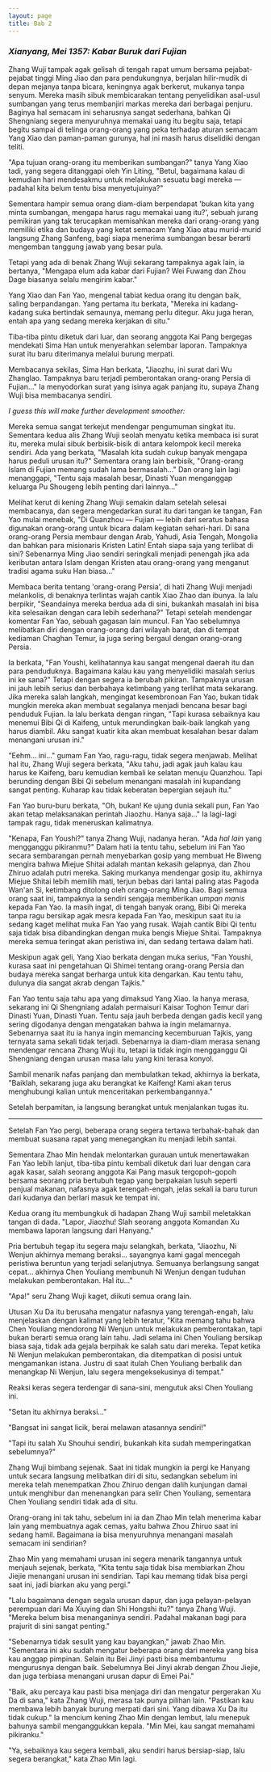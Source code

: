 ```yaml
---
layout: page
title: Bab 2
---
```


### *Xianyang, Mei 1357: Kabar Buruk dari Fujian*

Zhang Wuji tampak agak gelisah di tengah rapat umum bersama pejabat-pejabat tinggi Ming Jiao dan para pendukungnya, berjalan hilir-mudik di depan mejanya tanpa bicara, keningnya agak berkerut, mukanya tanpa senyum. Mereka masih sibuk membicarakan tentang penyelidikan asal-usul sumbangan yang terus membanjiri markas mereka dari berbagai penjuru. Baginya hal semacam ini seharusnya sangat sederhana, bahkan Qi Shengniang segera menyuruhnya memakai uang itu begitu saja, tetapi begitu sampai di telinga orang-orang yang peka terhadap aturan semacam Yang Xiao dan paman-paman gurunya, hal ini masih harus diselidiki dengan teliti.

"Apa tujuan orang-orang itu memberikan sumbangan?" tanya Yang Xiao tadi, yang segera ditanggapi oleh Yin Liting, "Betul, bagaimana kalau di kemudian hari mendesakmu untuk melakukan sesuatu bagi mereka — padahal kita belum tentu bisa menyetujuinya?"

Sementara hampir semua orang diam-diam berpendapat 'bukan kita yang minta sumbangan, mengapa harus ragu memakai uang itu?', sebuah jurang pemikiran yang tak terucapkan memisahkan mereka dari orang-orang yang memiliki etika dan budaya yang ketat semacam Yang Xiao atau murid-murid langsung Zhang Sanfeng, bagi siapa menerima sumbangan besar berarti mengemban tanggung jawab yang besar pula.

Tetapi yang ada di benak Zhang Wuji sekarang tampaknya agak lain, ia bertanya, "Mengapa elum ada kabar dari Fujian? Wei Fuwang dan Zhou Dage biasanya selalu mengirim kabar."

Yang Xiao dan Fan Yao, mengenal tabiat kedua orang itu dengan baik, saling berpandangan. Yang pertama itu berkata, "Mereka ini kadang-kadang suka bertindak semaunya, memang perlu ditegur. Aku juga heran, entah apa yang sedang mereka kerjakan di situ."

Tiba-tiba pintu diketuk dari luar, dan seorang anggota Kai Pang bergegas mendekati Sima Han untuk menyerahkan selembar laporan. Tampaknya surat itu baru diterimanya melalui burung merpati.

Membacanya sekilas, Sima Han berkata, "Jiaozhu, ini surat dari Wu Zhanglao. Tampaknya baru terjadi pemberontakan orang-orang Persia di Fujian..." Ia menyodorkan surat yang isinya agak panjang itu, supaya Zhang Wuji bisa membacanya sendiri.

*I guess this will make further development smoother:*

Mereka semua sangat terkejut mendengar pengumuman singkat itu. Sementara kedua alis Zhang Wuji seolah menyatu ketika membaca isi surat itu, mereka mulai sibuk berbisik-bisik di antara kelompok kecil mereka sendiri. Ada yang berkata, "Masalah kita sudah cukup banyak mengapa harus peduli urusan itu?" Sementara orang lain berbisik, "Orang-orang Islam di Fujian memang sudah lama bermasalah..." Dan orang lain lagi menanggapi, "Tentu saja masalah besar, Dinasti Yuan menganggap keluarga Pu Shougeng lebih penting dari lainnya..."

Melihat kerut di kening Zhang Wuji semakin dalam setelah selesai membacanya, dan segera mengedarkan surat itu dari tangan ke tangan, Fan Yao mulai menebak, "Di Quanzhou — Fujian — lebih dari seratus bahasa digunakan orang-orang untuk bicara dalam kegiatan sehari-hari. Di sana orang-orang Persia membaur dengan Arab, Yahudi, Asia Tengah, Mongolia dan bahkan para misionaris Kristen Latin! Entah siapa saja yang terlibat di sini? Sebenarnya Ming Jiao sendiri seringkali menjadi penengah jika ada keributan antara Islam dengan Kristen atau orang-orang yang menganut tradisi agama suku Han biasa..."

Membaca berita tentang 'orang-orang Persia', di hati Zhang Wuji menjadi melankolis, di benaknya terlintas wajah cantik Xiao Zhao dan ibunya. Ia lalu berpikir, "Seandainya mereka berdua ada di sini, bukankah masalah ini bisa kita selesaikan dengan cara lebih sederhana?" Tetapi setelah mendengar komentar Fan Yao, sebuah gagasan lain muncul. Fan Yao sebelumnya melibatkan diri dengan orang-orang dari wilayah barat, dan di tempat kediaman Chaghan Temur, ia juga sering bergaul dengan orang-orang Persia.

Ia berkata, "Fan Youshi, kelihatannya kau sangat mengenal daerah itu dan para penduduknya. Bagaimana kalau kau yang menyelidiki masalah serius ini ke sana?" Tetapi dengan segera ia berubah pikiran. Tampaknya urusan ini jauh lebih serius dan berbahaya ketimbang yang terlihat mata sekarang. Jika mereka salah langkah, mengingat kesembronoan Fan Yao, bukan tidak mungkin mereka akan membuat segalanya menjadi bencana besar bagi penduduk Fujian. Ia lalu berkata dengan ringan, "Tapi kurasa sebaiknya kau menemui Bibi Qi di Kaifeng, untuk merundingkan baik-baik langkah yang harus diambil. Aku sangat kuatir kita akan membuat kesalahan besar dalam menangani urusan ini."

"Eehm... ini..." gumam Fan Yao, ragu-ragu, tidak segera menjawab. Melihat hal itu, Zhang Wuji segera berkata, "Aku tahu, jadi agak jauh kalau kau harus ke Kaifeng, baru kemudian kembali ke selatan menuju Quanzhou. Tapi berunding dengan Bibi Qi sebelum menangani masalah ini kupandang sangat penting. Kuharap kau tidak keberatan bepergian sejauh itu."

Fan Yao buru-buru berkata, "Oh, bukan! Ke ujung dunia sekali pun, Fan Yao akan tetap melaksanakan perintah Jiaozhu. Hanya saja..." Ia lagi-lagi tampak ragu, tidak meneruskan kalimatnya.

"Kenapa, Fan Youshi?" tanya Zhang Wuji, nadanya heran. "Ada *hal lain* yang mengganggu pikiranmu?" Dalam hati ia tentu tahu, sebelum ini Fan Yao secara sembarangan pernah menyebarkan gosip yang membuat He Biweng mengira bahwa Miejue Shitai adalah mantan kekasih gelapnya, dan Zhou Zhiruo adalah putri mereka. Saking murkanya mendengar gosip itu, akhirnya Miejue Shitai lebih memilih mati, terjun bebas dari lantai paling atas Pagoda Wan'an Si, ketimbang ditolong oleh orang-orang Ming Jiao. Bagi semua orang saat ini, tampaknya ia sendiri sengaja memberikan *umpan manis* kepada Fan Yao. Ia masih ingat, di tengah banyak orang, Bibi Qi mereka tanpa ragu bersikap agak mesra kepada Fan Yao, meskipun saat itu ia sedang kaget melihat muka Fan Yao yang rusak. Wajah cantik Bibi Qi tentu saja tidak bisa dibandingkan dengan muka bengis Miejue Shitai. Tampaknya mereka semua teringat akan peristiwa ini, dan sedang tertawa dalam hati.

Meskipun agak geli, Yang Xiao berkata dengan muka serius, "Fan Youshi, kurasa saat ini pengetahuan Qi Shimei tentang orang-orang Persia dan budaya mereka sangat berharga untuk kita dengarkan. Kau tentu tahu, dulunya dia sangat akrab dengan Tajkis."

Fan Yao tentu saja tahu apa yang dimaksud Yang Xiao. Ia hanya merasa, sekarang ini Qi Shengniang adalah permaisuri Kaisar Toghon Temur dari Dinasti Yuan, Dinasti Yuan. Tentu saja jauh berbeda dengan gadis kecil yang sering digodanya dengan mengatakan bahwa ia ingin melamarnya. Sebenarnya saat itu ia hanya ingin memancing kecemburuan Tajkis, yang ternyata sama sekali tidak terjadi. Sebenarnya ia diam-diam merasa senang mendengar rencana Zhang Wuji itu, tetapi ia tidak ingin mengganggu Qi Shengniang dengan urusan masa lalu yang kini terasa konyol.

Sambil menarik nafas panjang dan membulatkan tekad, akhirnya ia berkata, "Baiklah, sekarang juga aku berangkat ke Kaifeng! Kami akan terus menghubungi kalian untuk menceritakan perkembangannya."

Setelah berpamitan, ia langsung berangkat untuk menjalankan tugas itu.

---

Setelah Fan Yao pergi, beberapa orang segera tertawa terbahak-bahak dan membuat suasana rapat yang menegangkan itu menjadi lebih santai.

Sementara Zhao Min hendak melontarkan gurauan untuk menertawakan Fan Yao lebih lanjut, tiba-tiba pintu kembali diketuk dari luar dengan cara agak kasar, salah seorang anggota Kai Pang masuk tergopoh-gopoh bersama seorang pria bertubuh tegap yang berpakaian lusuh seperti penjual makanan, nafasnya agak terengah-engah, jelas sekali ia baru turun dari kudanya dan berlari masuk ke tempat ini.

Kedua orang itu membungkuk di hadapan Zhang Wuji sambil meletakkan tangan di dada. "Lapor, Jiaozhu! Slah seorang anggota Komandan Xu membawa laporan langsung dari Hanyang."

Pria bertubuh tegap itu segera maju selangkah, berkata, "Jiaozhu, Ni Wenjun akhirnya memang beraksi... sayangnya kami gagal mencegah peristiwa beruntun yang terjadi selanjutnya. Semuanya berlangsung sangat cepat... akhirnya Chen Youliang membunuh Ni Wenjun dengan tuduhan melakukan pemberontakan. Hal itu..."

"Apa!" seru Zhang Wuji kaget, diikuti semua orang lain.

Utusan Xu Da itu berusaha mengatur nafasnya yang terengah-engah, lalu menjelaskan dengan kalimat yang lebih teratur, "Kita memang tahu bahwa Chen Youliang mendorong Ni Wenjun untuk melakukan pemberontakan, tapi bukan berarti semua orang lain tahu. Jadi selama ini Chen Youliang bersikap biasa saja, tidak ada gejala berpihak ke salah satu dari mereka. Tepat ketika Ni Wenjun melakukan pemberontakan, dia ditempatkan di posisi untuk mengamankan istana. Justru di saat itulah Chen Youliang berbalik dan menangkap Ni Wenjun, lalu segera mengeksekusinya di tempat."

Reaksi keras segera terdengar di sana-sini, mengutuk aksi Chen Youliang ini.

"Setan itu akhirnya beraksi..."

"Bangsat ini sangat licik, berai melawan atasannya sendiri!"

"Tapi itu salah Xu Shouhui sendiri, bukankah kita sudah memperingatkan sebelumnya?"

Zhang Wuji bimbang sejenak. Saat ini tidak mungkin ia pergi ke Hanyang untuk secara langsung melibatkan diri di situ, sedangkan sebelum ini mereka telah menempatkan Zhou Zhiruo dengan dalih kunjungan damai untuk menghibur dan menenangkan para selir Chen Youliang, sementara Chen Youliang sendiri tidak ada di situ.

Orang-orang ini tak tahu, sebelum ini ia dan Zhao Min telah menerima kabar lain yang membuatnya agak cemas, yaitu bahwa Zhou Zhiruo saat ini sedang hamil. Bagaimana ia bisa menyuruhnya menangani masalah semacam ini sendirian?

Zhao Min yang memahami urusan ini segera menarik tangannya untuk menjauh sejenak, berkata, "Kita tentu saja tidak bisa membiarkan Zhou Jiejie menangani urusan ini sendirian. Tapi kau memang tidak bisa pergi saat ini, jadi biarkan aku yang pergi."

"Lalu bagaimana dengan segala urusan dapur, dan juga pelayan-pelayan perempuan dari Ma Xiuying dan Shi Hongshi itu?" tanya Zhang Wuji. "Mereka belum bisa menanganinya sendiri. Padahal makanan bagi para prajurit di sini sangat penting."

"Sebenarnya tidak sesulit yang kau bayangkan," jawab Zhao Min. "Sementara ini aku sudah mengatur beberapa orang dari mereka yang bisa kau anggap pimpinan. Selain itu Bei Jinyi pasti bisa membantumu mengurusnya dengan baik. Sebelumnya Bei Jinyi akrab dengan Zhou Jiejie, dan juga terbiasa menangani urusan dapur di Emei Pai."

"Baik, aku percaya kau pasti bisa menjaga diri dan mengatur pergerakan Xu Da di sana," kata Zhang Wuji, merasa tak punya pilihan lain. "Pastikan kau membawa lebih banyak burung merpati dari sini. Yang dibawa Xu Da itu tidak cukup." Ia mencium kening Zhao Min dengan lembut, lalu menepuk bahunya sambil menganggukkan kepala. "Min Mei, kau sangat memahami pikiranku."

"Ya, sebaiknya kau segera kembali, aku sendiri harus bersiap-siap, lalu segera berangkat," kata Zhao Min lagi.

